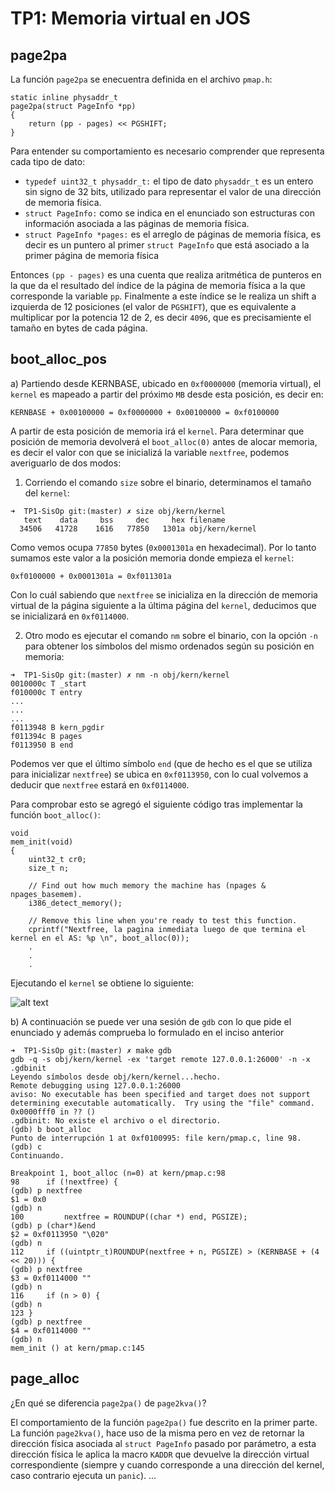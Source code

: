 TP1: Memoria virtual en JOS
===========================

page2pa
-------
La función `page2pa` se enecuentra definida en el archivo `pmap.h`:

```
static inline physaddr_t
page2pa(struct PageInfo *pp)
{
	return (pp - pages) << PGSHIFT;
}
```
Para entender su comportamiento es necesario comprender que representa cada tipo de dato:
* `typedef uint32_t physaddr_t:` el tipo de dato `physaddr_t` es un entero sin signo de 32 bits, utilizado para representar el valor de una dirección de memoria física.
* `struct PageInfo:` como se indica en el enunciado son estructuras con información asociada a las páginas de memoria física.
* `struct PageInfo *pages:` es el arreglo de páginas de memoria física, es decir es un puntero al primer `struct PageInfo` que está asociado a la primer página de memoria física

Entonces `(pp - pages)` es una cuenta que realiza aritmética de punteros en la que da el resultado del índice de la página de memoria física a la que corresponde la variable `pp`. Finalmente a este índice se le realiza un shift a izquierda de 12 posiciones (el valor de `PGSHIFT`), que es equivalente a multiplicar por la potencia 12 de 2, es decir `4096`, que es precisamiente el tamaño en bytes de cada página.


boot_alloc_pos
--------------

a) Partiendo desde KERNBASE, ubicado en `0xf0000000` (memoria virtual), el `kernel` es mapeado a partir del próximo `MB` desde esta posición, es decir en:

`KERNBASE + 0x00100000 = 0xf0000000 + 0x00100000 = 0xf0100000`

A partir de esta posición de memoria irá el `kernel`. Para determinar que posición de memoria devolverá el `boot_alloc(0)` antes de alocar memoria, es decir el valor con que se inicializá la variable `nextfree`, podemos averiguarlo de dos modos:

1) Corriendo el comando `size` sobre el binario, determinamos el tamaño del `kernel`:
```
➜  TP1-SisOp git:(master) ✗ size obj/kern/kernel 
   text	   data	    bss	    dec	    hex	filename
  34506	  41728	   1616	  77850	  1301a	obj/kern/kernel
```
Como vemos ocupa `77850` bytes (`0x0001301a` en hexadecimal). Por lo tanto sumamos este valor a la posición memoria donde empieza el `kernel`: 

`0xf0100000 + 0x0001301a = 0xf011301a`

Con lo cuál sabiendo que `nextfree` se inicializa en la dirección de memoria virtual de la página siguiente a la última página del `kernel`, deducimos que se inicializará en `0xf0114000`.

2) Otro modo es ejecutar el comando `nm` sobre el binario, con la opción `-n` para obtener los símbolos del mismo ordenados según su posición en memoria:
```
➜  TP1-SisOp git:(master) ✗ nm -n obj/kern/kernel
0010000c T _start
f010000c T entry
...
...
...
f0113948 B kern_pgdir
f011394c B pages
f0113950 B end
```
Podemos ver que el último símbolo `end` (que de hecho es el que se utiliza para inicializar `nextfree`) se ubica en `0xf0113950`, con lo cual volvemos a deducir que `nextfree` estará en `0xf0114000`.

Para comprobar esto se agregó el siguiente código tras implementar la función `boot_alloc()`:
```
void
mem_init(void)
{
	uint32_t cr0;
	size_t n;

	// Find out how much memory the machine has (npages & npages_basemem).
	i386_detect_memory();

	// Remove this line when you're ready to test this function.
	cprintf("Nextfree, la pagina inmediata luego de que termina el kernel en el AS: %p \n", boot_alloc(0));
	.
	.
	.
```
Ejecutando el `kernel` se obtiene lo siguiente:

![alt text](https://github.com/gabyrobles93/TP1-SisOp/blob/master/nextfree.png)

b) A continuación se puede ver una sesión de `gdb` con lo que pide el enunciado y además comprueba lo formulado en el inciso anterior
```
➜  TP1-SisOp git:(master) ✗ make gdb
gdb -q -s obj/kern/kernel -ex 'target remote 127.0.0.1:26000' -n -x .gdbinit
Leyendo símbolos desde obj/kern/kernel...hecho.
Remote debugging using 127.0.0.1:26000
aviso: No executable has been specified and target does not support
determining executable automatically.  Try using the "file" command.
0x0000fff0 in ?? ()
.gdbinit: No existe el archivo o el directorio.
(gdb) b boot_alloc 
Punto de interrupción 1 at 0xf0100995: file kern/pmap.c, line 98.
(gdb) c
Continuando.

Breakpoint 1, boot_alloc (n=0) at kern/pmap.c:98
98		if (!nextfree) {
(gdb) p nextfree 
$1 = 0x0
(gdb) n
100			nextfree = ROUNDUP((char *) end, PGSIZE);
(gdb) p (char*)&end
$2 = 0xf0113950 "\020"
(gdb) n
112		if ((uintptr_t)ROUNDUP(nextfree + n, PGSIZE) > (KERNBASE + (4 << 20))) {
(gdb) p nextfree 
$3 = 0xf0114000 ""
(gdb) n
116		if (n > 0) {
(gdb) n
123	}
(gdb) p nextfree 
$4 = 0xf0114000 ""
(gdb) n
mem_init () at kern/pmap.c:145
```


page_alloc
----------
 ¿En qué se diferencia `page2pa()` de `page2kva()`?
 
El comportamiento de la función `page2pa()` fue descrito en la primer parte. La función `page2kva()`, hace uso de la misma pero en vez de retornar la dirección física asociada al `struct PageInfo` pasado por parámetro, a esta dirección física le aplica la macro `KADDR` que devuelve la dirección virtual correspondiente (siempre y cuando corresponde a una dirección del kernel, caso contrario ejecuta un `panic`).
...


